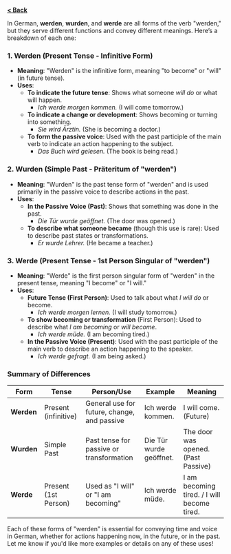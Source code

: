 [**< Back**](../Readme.md)

In German, **werden**, **wurden**, and **werde** are all forms of the verb "werden," but they serve different functions and convey different meanings. Here’s a breakdown of each one:

### 1. **Werden** (Present Tense - Infinitive Form)

- **Meaning**: "Werden" is the infinitive form, meaning "to become" or "will" (in future tense).
- **Uses**:
  - **To indicate the future tense**: Shows what someone *will do* or what will happen.
    - *Ich werde morgen kommen.* (I will come tomorrow.)
  - **To indicate a change or development**: Shows becoming or turning into something.
    - *Sie wird Ärztin.* (She is becoming a doctor.)
  - **To form the passive voice**: Used with the past participle of the main verb to indicate an action happening to the subject.
    - *Das Buch wird gelesen.* (The book is being read.)

### 2. **Wurden** (Simple Past - Präteritum of "werden")

- **Meaning**: "Wurden" is the past tense form of "werden" and is used primarily in the passive voice to describe actions in the past.
- **Uses**:
  - **In the Passive Voice (Past)**: Shows that something was done in the past.
    - *Die Tür wurde geöffnet.* (The door was opened.)
  - **To describe what someone became** (though this use is rare): Used to describe past states or transformations.
    - *Er wurde Lehrer.* (He became a teacher.)

### 3. **Werde** (Present Tense - 1st Person Singular of "werden")

- **Meaning**: "Werde" is the first person singular form of "werden" in the present tense, meaning "I become" or "I will."
- **Uses**:
  - **Future Tense (First Person)**: Used to talk about what *I will do* or become.
    - *Ich werde morgen lernen.* (I will study tomorrow.)
  - **To show becoming or transformation** (First Person): Used to describe what *I am becoming* or *will become*.
    - *Ich werde müde.* (I am becoming tired.)
  - **In the Passive Voice (Present)**: Used with the past participle of the main verb to describe an action happening to the speaker.
    - *Ich werde gefragt.* (I am being asked.)

### Summary of Differences

| Form     | Tense       | Person/Use                          | Example                           | Meaning                                     |
|----------|-------------|-------------------------------------|-----------------------------------|---------------------------------------------|
| **Werden** | Present (infinitive) | General use for future, change, and passive | Ich werde kommen. | I will come. (Future)                       |
| **Wurden** | Simple Past | Past tense for passive or transformation | Die Tür wurde geöffnet. | The door was opened. (Past Passive)         |
| **Werde**  | Present (1st Person) | Used as "I will" or "I am becoming" | Ich werde müde. | I am becoming tired. / I will become tired. |

Each of these forms of "werden" is essential for conveying time and voice in German, whether for actions happening now, in the future, or in the past. Let me know if you'd like more examples or details on any of these uses!